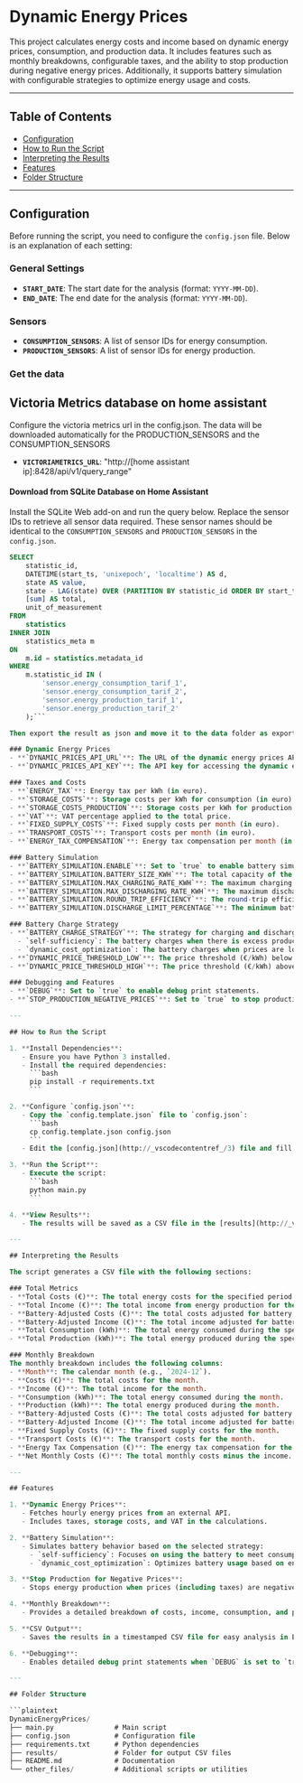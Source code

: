 # Dynamic Energy Prices

This project calculates energy costs and income based on dynamic energy prices, consumption, and production data. It includes features such as monthly breakdowns, configurable taxes, and the ability to stop production during negative energy prices. Additionally, it supports battery simulation with configurable strategies to optimize energy usage and costs.

---

## Table of Contents
- [Configuration](#configuration)
- [How to Run the Script](#how-to-run-the-script)
- [Interpreting the Results](#interpreting-the-results)
- [Features](#features)
- [Folder Structure](#folder-structure)

---

## Configuration

Before running the script, you need to configure the `config.json` file. Below is an explanation of each setting:

### General Settings
- **`START_DATE`**: The start date for the analysis (format: `YYYY-MM-DD`).
- **`END_DATE`**: The end date for the analysis (format: `YYYY-MM-DD`).

### Sensors
- **`CONSUMPTION_SENSORS`**: A list of sensor IDs for energy consumption.
- **`PRODUCTION_SENSORS`**: A list of sensor IDs for energy production.

### Get the data

## Victoria Metrics database on home assistant
Configure the victoria metrics url in the config.json. The data will be downloaded automatically for the PRODUCTION_SENSORS and the CONSUMPTION_SENSORS

- **`VICTORIAMETRICS_URL`**: "http://[home assistant ip]:8428/api/v1/query_range"

#### Download from SQLite Database on Home Assistant

Install the SQLite Web add-on and run the query below. Replace the sensor IDs to retrieve all sensor data required. These sensor names should be identical to the `CONSUMPTION_SENSORS` and `PRODUCTION_SENSORS` in the `config.json`.

```sql
SELECT 
    statistic_id, 
    DATETIME(start_ts, 'unixepoch', 'localtime') AS d, 
    state AS value, 
    state - LAG(state) OVER (PARTITION BY statistic_id ORDER BY start_ts) AS increment, 
    [sum] AS total, 
    unit_of_measurement 
FROM 
    statistics 
INNER JOIN 
    statistics_meta m 
ON 
    m.id = statistics.metadata_id 
WHERE 
    m.statistic_id IN (
        'sensor.energy_consumption_tarif_1', 
        'sensor.energy_consumption_tarif_2', 
        'sensor.energy_production_tarif_1', 
        'sensor.energy_production_tarif_2'
    );```

Then export the result as json and move it to the data folder as export.json

### Dynamic Energy Prices
- **`DYNAMIC_PRICES_API_URL`**: The URL of the dynamic energy prices API.
- **`DYNAMIC_PRICES_API_KEY`**: The API key for accessing the dynamic energy 

### Taxes and Costs
- **`ENERGY_TAX`**: Energy tax per kWh (in euro).
- **`STORAGE_COSTS`**: Storage costs per kWh for consumption (in euro).
- **`STORAGE_COSTS_PRODUCTION`**: Storage costs per kWh for production (in euro, typically negative).
- **`VAT`**: VAT percentage applied to the total price.
- **`FIXED_SUPPLY_COSTS`**: Fixed supply costs per month (in euro).
- **`TRANSPORT_COSTS`**: Transport costs per month (in euro).
- **`ENERGY_TAX_COMPENSATION`**: Energy tax compensation per month (in euro, typically negative).

### Battery Simulation
- **`BATTERY_SIMULATION.ENABLE`**: Set to `true` to enable battery simulation.
- **`BATTERY_SIMULATION.BATTERY_SIZE_KWH`**: The total capacity of the battery in kWh.
- **`BATTERY_SIMULATION.MAX_CHARGING_RATE_KWH`**: The maximum charging rate of the battery in kWh per hour.
- **`BATTERY_SIMULATION.MAX_DISCHARGING_RATE_KWH`**: The maximum discharging rate of the battery in kWh per hour.
- **`BATTERY_SIMULATION.ROUND_TRIP_EFFICIENCY`**: The round-trip efficiency of the battery (e.g., `0.96` for 96% efficiency).
- **`BATTERY_SIMULATION.DISCHARGE_LIMIT_PERCENTAGE`**: The minimum battery level as a percentage of total capacity (e.g., `10` for 10%).

### Battery Charge Strategy
- **`BATTERY_CHARGE_STRATEGY`**: The strategy for charging and discharging the battery. Options:
  - `self-sufficiency`: The battery charges when there is excess production and discharges to meet consumption.
  - `dynamic_cost_optimization`: The battery charges when prices are low and discharges when prices are high.
- **`DYNAMIC_PRICE_THRESHOLD_LOW`**: The price threshold (€/kWh) below which the battery will charge during the `dynamic_cost_optimization` strategy.
- **`DYNAMIC_PRICE_THRESHOLD_HIGH`**: The price threshold (€/kWh) above which the battery will discharge during the `dynamic_cost_optimization` strategy.

### Debugging and Features
- **`DEBUG`**: Set to `true` to enable debug print statements.
- **`STOP_PRODUCTION_NEGATIVE_PRICES`**: Set to `true` to stop production when energy prices (including taxes) are negative.

---

## How to Run the Script

1. **Install Dependencies**:
   - Ensure you have Python 3 installed.
   - Install the required dependencies:
     ```bash
     pip install -r requirements.txt
     ```

2. **Configure `config.json`**:
   - Copy the `config.template.json` file to `config.json`:
     ```bash
     cp config.template.json config.json
     ```
   - Edit the [config.json](http://_vscodecontentref_/3) file and fill in the required values.

3. **Run the Script**:
   - Execute the script:
     ```bash
     python main.py
     ```

4. **View Results**:
   - The results will be saved as a CSV file in the [results](http://_vscodecontentref_/4) folder with a timestamped filename (e.g., `results/results_20250407_123456.csv`).

---

## Interpreting the Results

The script generates a CSV file with the following sections:

### Total Metrics
- **Total Costs (€)**: The total energy costs for the specified period.
- **Total Income (€)**: The total income from energy production for the specified period.
- **Battery-Adjusted Costs (€)**: The total costs adjusted for battery usage.
- **Battery-Adjusted Income (€)**: The total income adjusted for battery usage.
- **Total Consumption (kWh)**: The total energy consumed during the specified period.
- **Total Production (kWh)**: The total energy produced during the specified period.

### Monthly Breakdown
The monthly breakdown includes the following columns:
- **Month**: The calendar month (e.g., `2024-12`).
- **Costs (€)**: The total costs for the month.
- **Income (€)**: The total income for the month.
- **Consumption (kWh)**: The total energy consumed during the month.
- **Production (kWh)**: The total energy produced during the month.
- **Battery-Adjusted Costs (€)**: The total costs adjusted for battery usage during the month.
- **Battery-Adjusted Income (€)**: The total income adjusted for battery usage during the month.
- **Fixed Supply Costs (€)**: The fixed supply costs for the month.
- **Transport Costs (€)**: The transport costs for the month.
- **Energy Tax Compensation (€)**: The energy tax compensation for the month.
- **Net Monthly Costs (€)**: The total monthly costs minus the income.

---

## Features

1. **Dynamic Energy Prices**:
   - Fetches hourly energy prices from an external API.
   - Includes taxes, storage costs, and VAT in the calculations.

2. **Battery Simulation**:
   - Simulates battery behavior based on the selected strategy:
     - `self-sufficiency`: Focuses on using the battery to meet consumption needs.
     - `dynamic_cost_optimization`: Optimizes battery usage based on energy prices.

3. **Stop Production for Negative Prices**:
   - Stops energy production when prices (including taxes) are negative, if enabled in the configuration.

4. **Monthly Breakdown**:
   - Provides a detailed breakdown of costs, income, consumption, and production for each calendar month.

5. **CSV Output**:
   - Saves the results in a timestamped CSV file for easy analysis in Excel.

6. **Debugging**:
   - Enables detailed debug print statements when `DEBUG` is set to `true`.

---

## Folder Structure

```plaintext
DynamicEnergyPrices/
├── main.py               # Main script
├── config.json           # Configuration file
├── requirements.txt      # Python dependencies
├── results/              # Folder for output CSV files
├── README.md             # Documentation
└── other_files/          # Additional scripts or utilities